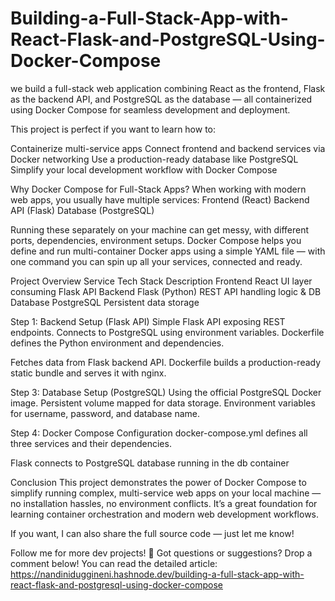 # Building-a-Full-Stack-App-with-React-Flask-and-PostgreSQL-Using-Docker-Compose
we build a full-stack web application combining React as the frontend, Flask as the backend API, and PostgreSQL as the database — all containerized using Docker Compose for seamless development and deployment.

This project is perfect if you want to learn how to:

Containerize multi-service apps
Connect frontend and backend services via Docker networking
Use a production-ready database like PostgreSQL
Simplify your local development workflow with Docker Compose

Why Docker Compose for Full-Stack Apps?
When working with modern web apps, you usually have multiple services:
Frontend (React)
Backend API (Flask)
Database (PostgreSQL)

Running these separately on your machine can get messy, with different ports, dependencies, environment setups.
Docker Compose helps you define and run multi-container Docker apps using a simple YAML file — with one command you can spin up all your services, connected and ready.

Project Overview
Service	Tech Stack	Description
Frontend	React	UI layer consuming Flask API
Backend	Flask (Python)	REST API handling logic & DB
Database	PostgreSQL	Persistent data storage


Step 1: Backend Setup (Flask API)
Simple Flask API exposing REST endpoints.
Connects to PostgreSQL using environment variables.
Dockerfile defines the Python environment and dependencies.

Fetches data from Flask backend API.
Dockerfile builds a production-ready static bundle and serves it with nginx.

Step 3: Database Setup (PostgreSQL)
Using the official PostgreSQL Docker image.
Persistent volume mapped for data storage.
Environment variables for username, password, and database name.

Step 4: Docker Compose Configuration
docker-compose.yml defines all three services and their dependencies.

Flask connects to PostgreSQL database running in the db container

Conclusion
This project demonstrates the power of Docker Compose to simplify running complex, multi-service web apps on your local machine — no installation hassles, no environment conflicts. It’s a great foundation for learning container orchestration and modern web development workflows.

If you want, I can also share the full source code — just let me know!

Follow me for more dev projects! 🚀
Got questions or suggestions? Drop a comment below!
You can read the detailed article: https://nandiniduggineni.hashnode.dev/building-a-full-stack-app-with-react-flask-and-postgresql-using-docker-compose

